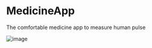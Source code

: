 # MedicineApp
The comfortable medicine app to measure human pulse


![image](https://github.com/adst0rm/MedicineApp/assets/113520087/6ca7fb71-faf2-474d-9431-dc45b8bd5dcd)
